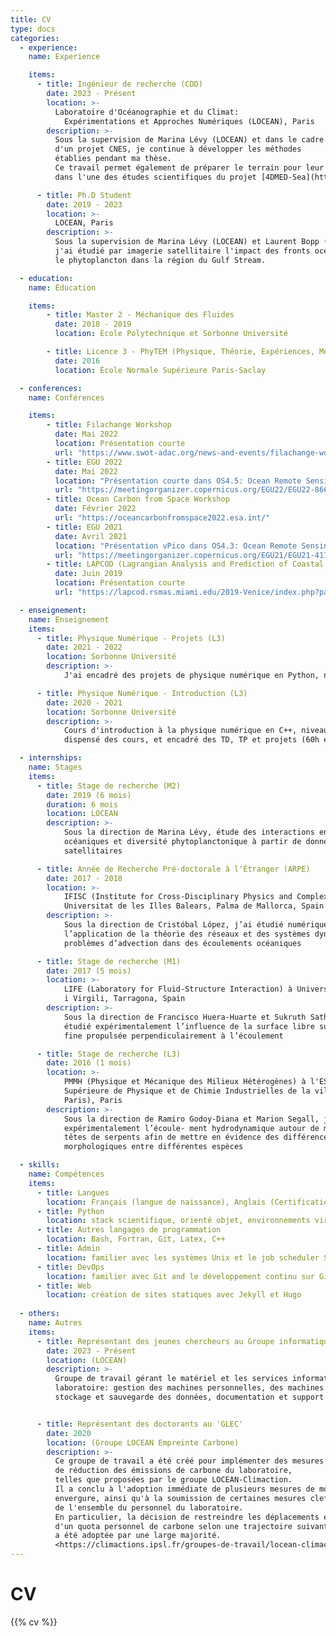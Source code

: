 ```yaml
---
title: CV
type: docs
categories:
  - experience:
    name: Experience

    items:
      - title: Ingénieur de recherche (CDD)
        date: 2023 - Présent
        location: >-
          Laboratoire d'Océanographie et du Climat:
            Expérimentations et Approches Numériques (LOCEAN), Paris
        description: >-
          Sous la supervision de Marina Lévy (LOCEAN) et dans le cadre 
          d'un projet CNES, je continue à développer les méthodes
          établies pendant ma thèse.
          Ce travail permet également de préparer le terrain pour leur application
          dans l'une des études scientifiques du projet [4DMED-Sea](http://ricerca.ismar.cnr.it/4DMED/Phyto_c1.html#).

      - title: Ph.D Student
        date: 2019 - 2023
        location: >-
          LOCEAN, Paris
        description: >-
          Sous la supervision de Marina Lévy (LOCEAN) et Laurent Bopp (LMD, ENS),
          j'ai étudié par imagerie satellitaire l'impact des fronts océaniques sur
          le phytoplancton dans la région du Gulf Stream.

  - education:
    name: Éducation

    items:
        - title: Master 2 - Méchanique des Fluides
          date: 2018 - 2019
          location: École Polytechnique et Sorbonne Université

        - title: Licence 3 - PhyTEM (Physique, Théorie, Expériences, Modèles)
          date: 2016
          location: École Normale Supérieure Paris-Saclay

  - conferences:
    name: Conférences

    items:
        - title: Filachange Workshop
          date: Mai 2022
          location: Présentation courte
          url: "https://www.swot-adac.org/news-and-events/filachange-workshop"
        - title: EGU 2022
          date: Mai 2022
          location: "Présentation courte dans OS4.5: Ocean Remote Sensing"
          url: "https://meetingorganizer.copernicus.org/EGU22/EGU22-8668.html"
        - title: Ocean Carbon from Space Workshop
          date: Février 2022
          url: "https://oceancarbonfromspace2022.esa.int/"
        - title: EGU 2021
          date: Avril 2021
          location: "Présentation vPico dans OS4.3: Ocean Remote Sensing"
          url: "https://meetingorganizer.copernicus.org/EGU21/EGU21-4178.html"
        - title: LAPCOD (Lagrangian Analysis and Prediction of Coastal and Ocean Dynamics)
          date: Juin 2019
          location: Présentation courte
          url: "https://lapcod.rsmas.miami.edu/2019-Venice/index.php?page=home"

  - enseignement:
    name: Enseignement
    items:
      - title: Physique Numérique - Projets (L3)
        date: 2021 - 2022
        location: Sorbonne Université
        description: >-
            J'ai encadré des projets de physique numérique en Python, niveau L3 (60h).

      - title: Physique Numérique - Introduction (L3)
        date: 2020 - 2021
        location: Sorbonne Université
        description: >-
            Cours d'introduction à la physique numérique en C++, niveau L3. J'ai
            dispensé des cours, et encadré des TD, TP et projets (60h en tout).

  - internships:
    name: Stages
    items:
      - title: Stage de recherche (M2)
        date: 2019 (6 mois)
        duration: 6 mois
        location: LOCEAN
        description: >-
            Sous la direction de Marina Lévy, étude des interactions entre courants
            océaniques et diversité phytoplanctonique à partir de données
            satellitaires

      - title: Année de Recherche Pré-doctorale à l'Étranger (ARPE)
        date: 2017 - 2018
        location: >-
            IFISC (Institute for Cross-Disciplinary Physics and Complex Systems),
            Universitat de les Illes Balears, Palma de Mallorca, Spain
        description: >-
            Sous la direction de Cristóbal López, j’ai étudié numériquement
            l’application de la théorie des réseaux et des systèmes dynamiques à des
            problèmes d’advection dans des écoulements océaniques

      - title: Stage de recherche (M1)
        date: 2017 (5 mois)
        location: >-
            LIFE (Laboratory for Fluid-Structure Interaction) à Universitat Rovira
            i Virgili, Tarragona, Spain
        description: >-
            Sous la direction de Francisco Huera-Huarte et Sukruth Satheesh, j’ai
            étudié expérimentalement l’influence de la surface libre sur une plaque
            fine propulsée perpendiculairement à l’écoulement

      - title: Stage de recherche (L3)
        date: 2016 (1 mois)
        location: >-
            PMMH (Physique et Mécanique des Milieux Hétérogènes) à l'ESPCI (École
            Supérieure de Physique et de Chimie Industrielles de la ville de
            Paris), Paris
        description: >-
            Sous la direction de Ramiro Godoy-Diana et Marion Segall, j’ai étudié
            expérimentalement l’écoule- ment hydrodynamique autour de modèles de
            têtes de serpents afin de mettre en évidence des différences
            morphologiques entre différentes espèces

  - skills:
    name: Compétences
    items:
      - title: Langues
        location: Français (langue de naissance), Anglais (Certification C2 du Cambridge)
      - title: Python
        location: stack scientifique, orienté objet, environnements virtuels, packaging (PyPI, tests unitaires, documentation)
      - title: Autres langages de programmation
        location: Bash, Fortran, Git, Latex, C++
      - title: Admin
        location: familier avec les systèmes Unix et le job scheduler SLURM
      - title: DevOps
        location: familier avec Git and le développement continu sur Github et Gitlab 
      - title: Web
        location: création de sites statiques avec Jekyll et Hugo
        
  - others:
    name: Autres
    items:
      - title: Représentant des jeunes chercheurs au Groupe informatique
        date: 2023 - Présent
        location: (LOCEAN)
        description: >-
          Groupe de travail gérant le matériel et les services informatiques du
          laboratoire: gestion des machines personnelles, des machines de calcul,
          stockage et sauvegarde des données, documentation et support utilisateur, etc.


      - title: Représentant des doctorants au 'GLEC'
        date: 2020
        location: (Groupe LOCEAN Empreinte Carbone)
        description: >-
          Ce groupe de travail a été créé pour implémenter des mesures
          de réduction des émissions de carbone du laboratoire,
          telles que proposées par le groupe LOCEAN-Climaction.
          Il a conclu à l'adoption immédiate de plusieurs mesures de moindre
          envergure, ainsi qu'à la soumission de certaines mesures clefs au vote
          de l'ensemble du personnel du laboratoire.
          En particulier, la décision de restreindre les déplacements en fonction
          d'un quota personnel de carbone selon une trajectoire suivant l'accord de Paris,
          a été adoptée par une large majorité.
          <https://climactions.ipsl.fr/groupes-de-travail/locean-climactions/>
---
```

# CV

{{% cv %}}

